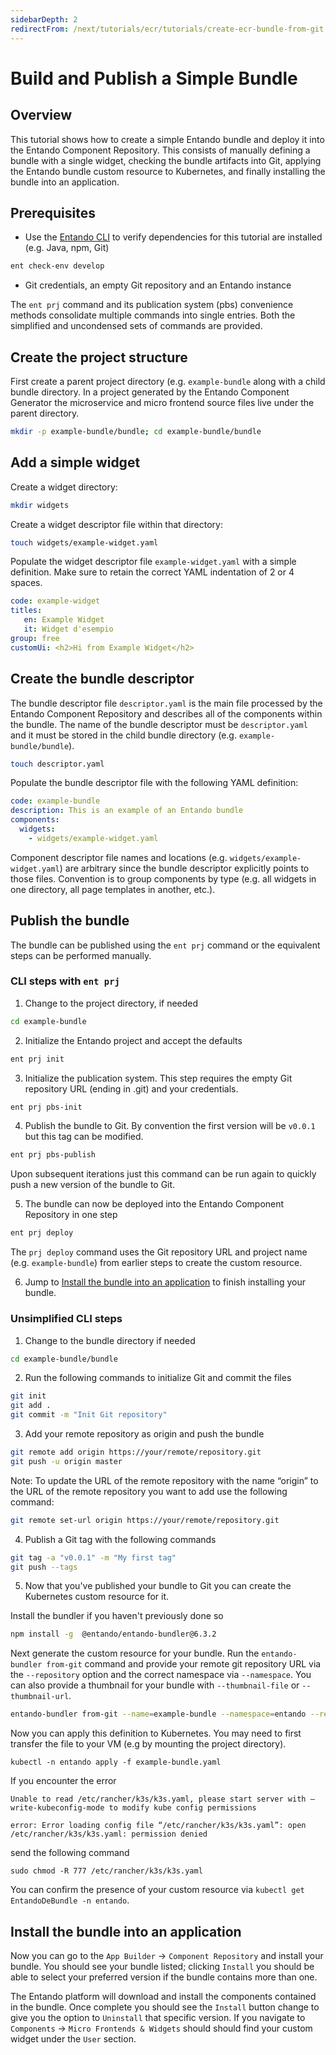 ```yaml
---
sidebarDepth: 2
redirectFrom: /next/tutorials/ecr/tutorials/create-ecr-bundle-from-git.html
---
```

# Build and Publish a Simple Bundle

## Overview
This tutorial shows how to create a simple Entando bundle and deploy it into the Entando Component Repository. This consists of manually defining a bundle with a single widget, checking the bundle artifacts into Git, applying the Entando bundle custom resource to Kubernetes, and finally installing the bundle into an application.

## Prerequisites
* Use the [Entando CLI](../../docs/reference/entando-cli.md#check-environment) to verify dependencies for this tutorial are installed (e.g. Java, npm, Git)
``` sh
ent check-env develop
```
* Git credentials, an empty Git repository and an Entando instance

The `ent prj` command and its publication system (pbs) convenience methods consolidate multiple commands into single entries. Both the simplified and uncondensed sets of commands are provided.

## Create the project structure
First create a parent project directory (e.g. `example-bundle` along with a child bundle directory. In a project generated by the Entando Component Generator the microservice and micro frontend source files live under the parent directory.

``` sh
mkdir -p example-bundle/bundle; cd example-bundle/bundle
```
## Add a simple widget

Create a widget directory:
``` sh
mkdir widgets
```

Create a widget descriptor file within that directory:
``` sh
touch widgets/example-widget.yaml
```

Populate the widget descriptor file `example-widget.yaml` with a simple definition. Make sure to retain the correct YAML indentation of 2 or 4 spaces.
``` yaml
code: example-widget
titles:
   en: Example Widget
   it: Widget d'esempio
group: free
customUi: <h2>Hi from Example Widget</h2>
```

## Create the bundle descriptor

The bundle descriptor file `descriptor.yaml` is the main file processed by the Entando Component Repository and describes all of the components within the bundle. The name of the bundle descriptor must be `descriptor.yaml` and it must be stored in the child bundle directory (e.g. `example-bundle/bundle`).
```sh
touch descriptor.yaml
```

Populate the bundle descriptor file with the following YAML definition:
``` yaml
code: example-bundle
description: This is an example of an Entando bundle
components:
  widgets:
    - widgets/example-widget.yaml
```
Component descriptor file names and locations (e.g. `widgets/example-widget.yaml`) are arbitrary since the bundle descriptor explicitly points to those files. Convention is to group components by type (e.g. all widgets in one directory, all page templates in another, etc.).

## Publish the bundle

The bundle can be published using the `ent prj` command or the equivalent steps can be performed manually.

### CLI steps with `ent prj`
1. Change to the project directory, if needed
```sh
cd example-bundle
```

2. Initialize the Entando project and accept the defaults
``` sh
ent prj init
```

3. Initialize the publication system. This step requires the empty Git repository URL (ending in .git) and your credentials.
``` sh
ent prj pbs-init
```

4. Publish the bundle to Git. By convention the first version will be `v0.0.1` but this tag can be modified.
``` sh
ent prj pbs-publish
```
Upon subsequent iterations just this command can be run again to quickly push a new version of the bundle to Git.

5. The bundle can now be deployed into the Entando Component Repository in one step
``` sh
ent prj deploy
```
 The `prj deploy` command uses the Git repository URL and project name (e.g. `example-bundle`) from earlier steps to create the custom resource.

6. Jump to [Install the bundle into an application](#install-the-bundle-into-an-application) to finish installing your bundle.

### Unsimplified CLI steps 
1. Change to the bundle directory if needed
``` sh
cd example-bundle/bundle
```

2. Run the following commands to initialize Git and commit the files
``` sh
git init
git add .
git commit -m "Init Git repository"
```

3. Add your remote repository as origin and push the bundle
``` sh
git remote add origin https://your/remote/repository.git
git push -u origin master
```
Note: To update the URL of the remote repository with the name “origin” to the URL of the remote repository you want to add use the following command:
``` sh
git remote set-url origin https://your/remote/repository.git
```

4. Publish a Git tag with the following commands
``` sh
git tag -a "v0.0.1" -m "My first tag"
git push --tags
```

5. Now that you've published your bundle to Git you can create the Kubernetes custom resource for it.

Install the bundler if you haven't previously done so
``` sh
npm install -g  @entando/entando-bundler@6.3.2
```

Next generate the custom resource for your bundle. Run the `entando-bundler from-git` command and provide your remote git repository URL via the `--repository` option and the correct namespace via `--namespace`. You can also provide a thumbnail for your bundle with `--thumbnail-file` or `--thumbnail-url`.

``` sh
entando-bundler from-git --name=example-bundle --namespace=entando --repository=https://your/remote/repository.git --dry-run > example-bundle.yaml
```

Now you can apply this definition to Kubernetes. You may need to first transfer the file to your VM (e.g by mounting the project directory).

```
kubectl -n entando apply -f example-bundle.yaml
```

If you encounter the error
```
Unable to read /etc/rancher/k3s/k3s.yaml, please start server with — write-kubeconfig-mode to modify kube config permissions

error: Error loading config file “/etc/rancher/k3s/k3s.yaml”: open /etc/rancher/k3s/k3s.yaml: permission denied
```
send the following command
```
sudo chmod -R 777 /etc/rancher/k3s/k3s.yaml
```

You can confirm the presence of your custom resource via `kubectl get EntandoDeBundle -n entando`.

## Install the bundle into an application
Now you can go to the `App Builder` → `Component Repository` and install your bundle. You should see your bundle listed; clicking `Install` you should be able to select your preferred version if the bundle contains more than one.

The Entando platform will download and install the components contained in the bundle. Once complete you should see the `Install` button change to give you the option to `Uninstall` that specific version. If you navigate to `Components` → `Micro Frontends & Widgets` should should find your custom widget under the `User` section.
